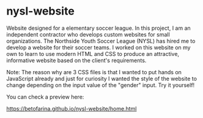# nysl-website
Website designed for a elementary soccer league.
In this project, I am an independent contractor who develops custom websites for small organizations. The Northside Youth Soccer League (NYSL) has hired me to develop a website for their soccer teams. I worked on this website on my own to learn to use modern HTML and CSS to produce an attractive, informative website based on the client's requirements.

Note: The reason why are 3 CSS files is that I wanted to put hands on JavaScript already and just for curiosity I wanted the style of the website to change depending on the input value of the "gender" input. Try it yourself!

You can check a preview here:

https://betofarina.github.io/nysl-website/home.html

